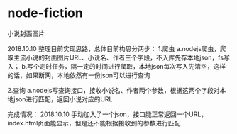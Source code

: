 # node-fiction
小说封面图片

2018.10.10
整理目前实现思路，总体目前构思分两步：
1.爬虫
a.nodejs爬虫，爬取主流小说的封面图片URL、小说名、作者三个字段，不入库先存本地json，fs写入；
b.写个定时任务，隔一定的时间进行爬取，本地json每次写入先清空，这样的话，如果断网，本地依然有一份json可以进行查询

2.查询
a.nodejs写查询接口，接收小说名、作者两个参数，根据这两个字段对本地json进行匹配，返回小说对应的URL






完成情况：
2018.10.10  手动加入了一个json，接口能正常返回一个URL，index.html页面能显示，但是还不能根据接收到的参数进行匹配
